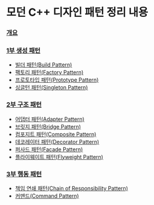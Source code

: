 # 모던 C++ 디자인 패턴 정리 내용

### [개요](https://github.com/JeHeeYu/Book-Reviews/tree/main/Design%20Pattern/%EB%AA%A8%EB%8D%98%20C%2B%2B%20%EB%94%94%EC%9E%90%EC%9D%B8%20%ED%8C%A8%ED%84%B4/1%EC%9E%A5%20%EA%B0%9C%EC%9A%94)

### [1부 생성 패턴](https://github.com/JeHeeYu/Book-Reviews/tree/main/Design%20Pattern/%EB%AA%A8%EB%8D%98%20C%2B%2B%20%EB%94%94%EC%9E%90%EC%9D%B8%20%ED%8C%A8%ED%84%B4/1%EB%B6%80%20%EC%83%9D%EC%84%B1%20%ED%8C%A8%ED%84%B4)
- [빌더 패턴(Build Pattern)](https://github.com/JeHeeYu/Book-Reviews/tree/main/Design%20Pattern/%EB%AA%A8%EB%8D%98%20C%2B%2B%20%EB%94%94%EC%9E%90%EC%9D%B8%20%ED%8C%A8%ED%84%B4/1%EB%B6%80%20%EC%83%9D%EC%84%B1%20%ED%8C%A8%ED%84%B4/%EB%B9%8C%EB%8D%94%20%ED%8C%A8%ED%84%B4(Builder%20Pattern))
- [팩토리 패턴(Factory Pattern)](https://github.com/JeHeeYu/Book-Reviews/tree/main/Design%20Pattern/%EB%AA%A8%EB%8D%98%20C%2B%2B%20%EB%94%94%EC%9E%90%EC%9D%B8%20%ED%8C%A8%ED%84%B4/1%EB%B6%80%20%EC%83%9D%EC%84%B1%20%ED%8C%A8%ED%84%B4/%ED%8C%A9%ED%86%A0%EB%A6%AC(Factory))
- [프로토타입 패턴(Prototype Pattern)](https://github.com/JeHeeYu/Book-Reviews/tree/main/Design%20Pattern/%EB%AA%A8%EB%8D%98%20C%2B%2B%20%EB%94%94%EC%9E%90%EC%9D%B8%20%ED%8C%A8%ED%84%B4/1%EB%B6%80%20%EC%83%9D%EC%84%B1%20%ED%8C%A8%ED%84%B4/%ED%94%84%EB%A1%9C%ED%86%A0%ED%83%80%EC%9E%85(Prototype))
- [싱글턴 패턴(Singleton Pattern)](https://github.com/JeHeeYu/Book-Reviews/tree/main/Design%20Pattern/%EB%AA%A8%EB%8D%98%20C%2B%2B%20%EB%94%94%EC%9E%90%EC%9D%B8%20%ED%8C%A8%ED%84%B4/1%EB%B6%80%20%EC%83%9D%EC%84%B1%20%ED%8C%A8%ED%84%B4/%EC%8B%B1%EA%B8%80%ED%84%B4(Singleton))

### [2부 구조 패턴](https://github.com/JeHeeYu/Book-Reviews/tree/main/Design%20Pattern/%EB%AA%A8%EB%8D%98%20C%2B%2B%20%EB%94%94%EC%9E%90%EC%9D%B8%20%ED%8C%A8%ED%84%B4/2%EB%B6%80%20%EA%B5%AC%EC%A1%B0%20%ED%8C%A8%ED%84%B4)
- [어댑터 패턴(Adapter Pattern)](https://github.com/JeHeeYu/Book-Reviews/tree/main/Design%20Pattern/%EB%AA%A8%EB%8D%98%20C++%20%EB%94%94%EC%9E%90%EC%9D%B8%20%ED%8C%A8%ED%84%B4/2%EB%B6%80%20%EA%B5%AC%EC%A1%B0%20%ED%8C%A8%ED%84%B4/%EC%96%B4%EB%8C%91%ED%84%B0%20%ED%8C%A8%ED%84%B4(Adapter%20Pattern))
- [브릿지 패턴(Bridge Pattern)](https://github.com/JeHeeYu/Book-Reviews/tree/main/Design%20Pattern/%EB%AA%A8%EB%8D%98%20C%2B%2B%20%EB%94%94%EC%9E%90%EC%9D%B8%20%ED%8C%A8%ED%84%B4/2%EB%B6%80%20%EA%B5%AC%EC%A1%B0%20%ED%8C%A8%ED%84%B4/%EB%B8%8C%EB%A6%BF%EC%A7%80%20%ED%8C%A8%ED%84%B4(Bridge%20Pattern))
- [컴포지트 패턴(Composite Pattern)](https://github.com/JeHeeYu/Book-Reviews/tree/main/Design%20Pattern/%EB%AA%A8%EB%8D%98%20C%2B%2B%20%EB%94%94%EC%9E%90%EC%9D%B8%20%ED%8C%A8%ED%84%B4/2%EB%B6%80%20%EA%B5%AC%EC%A1%B0%20%ED%8C%A8%ED%84%B4/%EC%BB%B4%ED%8F%AC%EC%A7%80%ED%8A%B8%20%ED%8C%A8%ED%84%B4(Composite%20Patteron))
- [데코레이터 패턴(Decorator Pattern)](https://github.com/JeHeeYu/Book-Reviews/tree/main/Design%20Pattern/%EB%AA%A8%EB%8D%98%20C++%20%EB%94%94%EC%9E%90%EC%9D%B8%20%ED%8C%A8%ED%84%B4/2%EB%B6%80%20%EA%B5%AC%EC%A1%B0%20%ED%8C%A8%ED%84%B4/%EB%8D%B0%EC%BD%94%EB%A0%88%EC%9D%B4%ED%84%B0%20%ED%8C%A8%ED%84%B4(Decorator%20Pattern))
- [퍼사드 패턴(Facade Pattern)](https://github.com/JeHeeYu/Book-Reviews/tree/main/Design%20Pattern/%EB%AA%A8%EB%8D%98%20C%2B%2B%20%EB%94%94%EC%9E%90%EC%9D%B8%20%ED%8C%A8%ED%84%B4/2%EB%B6%80%20%EA%B5%AC%EC%A1%B0%20%ED%8C%A8%ED%84%B4/%ED%8D%BC%EC%82%AC%EB%93%9C%20%ED%8C%A8%ED%84%B4(Facade))
- [플라이웨이트 패턴(Flyweight Pattern)](https://github.com/JeHeeYu/Book-Reviews/tree/main/Design%20Pattern/%EB%AA%A8%EB%8D%98%20C%2B%2B%20%EB%94%94%EC%9E%90%EC%9D%B8%20%ED%8C%A8%ED%84%B4/2%EB%B6%80%20%EA%B5%AC%EC%A1%B0%20%ED%8C%A8%ED%84%B4/%ED%8D%BC%EC%82%AC%EB%93%9C%20%ED%8C%A8%ED%84%B4(Facade))

### [3부 행동 패턴](https://github.com/JeHeeYu/Book-Reviews/tree/main/Design%20Pattern/%EB%AA%A8%EB%8D%98%20C%2B%2B%20%EB%94%94%EC%9E%90%EC%9D%B8%20%ED%8C%A8%ED%84%B4/3%EB%B6%80%20%ED%96%89%EB%8F%99%20%ED%8C%A8%ED%84%B4)
- [책임 연쇄 패턴(Chain of Responsibility Pattern)](https://github.com/JeHeeYu/Book-Reviews/tree/main/Design%20Pattern/%EB%AA%A8%EB%8D%98%20C%2B%2B%20%EB%94%94%EC%9E%90%EC%9D%B8%20%ED%8C%A8%ED%84%B4/3%EB%B6%80%20%ED%96%89%EB%8F%99%20%ED%8C%A8%ED%84%B4/%EC%B1%85%EC%9E%84%20%EC%97%B0%EC%87%84%20%ED%8C%A8%ED%84%B4(Chain%20of%20Responsibility%20Pattern))
- [커맨드(Command Pattern)](https://github.com/JeHeeYu/Book-Reviews/tree/main/Design%20Pattern/%EB%AA%A8%EB%8D%98%20C++%20%EB%94%94%EC%9E%90%EC%9D%B8%20%ED%8C%A8%ED%84%B4/3%EB%B6%80%20%ED%96%89%EB%8F%99%20%ED%8C%A8%ED%84%B4/%EC%BB%A4%EB%A7%A8%EB%93%9C%20%ED%8C%A8%ED%84%B4(Command%20Pattern))
